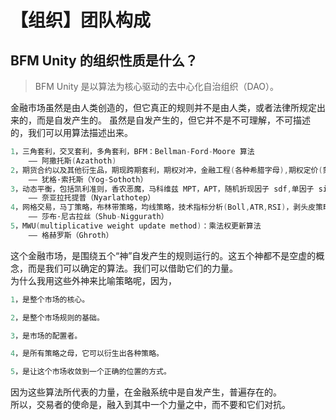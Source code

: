 # 【组织】团队构成

## BFM Unity 的组织性质是什么？

> BFM Unity 是以算法为核心驱动的去中心化自治组织（DAO）。

金融市场虽然是由人类创造的，但它真正的规则并不是由人类，或者法律所规定出来的，而是自发产生的。 虽然是自发产生的，但它并不是不可理解，不可描述的，我们可以用算法描述出来。

```c
1，三角套利，交叉套利，多角套利，BFM：Bellman-Ford-Moore 算法
    —— 阿撒托斯(Azathoth) 
2，期货合约以及其他衍生品，期现跨期套利，期权对冲，金融工程(各种希腊字母),期权定价(蒙特卡洛,B-S-M Model)
    —— 犹格·索托斯（Yog-Sothoth） 
3，动态平衡，包括凯利准则，香农恶魔，马科维兹 MPT，APT，随机折现因子 sdf,单因子 sim，Fama French 三因子，多因子，Smart Beta 策略
    —— 奈亚拉托提普（Nyarlathotep） 
4，网格交易，马丁策略，布林带策略，均线策略，技术指标分析(Boll,ATR,RSI)，剥头皮策略
    —— 莎布·尼古拉丝（Shub-Niggurath） 
5，MWU(multiplicative weight update method)：乘法权更新算法
    —— 格赫罗斯（Ghroth）
```

这个金融市场，是围绕五个“神”自发产生的规则运行的。这五个神都不是空虚的概念，而是我们可以确定的算法。我们可以借助它们的力量。  
为什么我用这些外神来比喻策略呢，因为，

```c
1，是整个市场的核心。

2，是整个市场规则的基础。 

3，是市场的配置者。 

4，是所有策略之母，它可以衍生出各种策略。 

5，是让这个市场收敛到一个正确的位置的方式。

```

因为这些算法所代表的力量，在金融系统中是自发产生，普遍存在的。  
所以，交易者的使命是，融入到其中一个力量之中，而不要和它们对抗。


